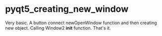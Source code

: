 # pyqt5_creating_new_window

Very basic. A button connect newOpenWindow function and then creating new object. Calling Window2 __init__ function. That's it.
